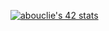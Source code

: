 <a href="https://github.com/oakoudad/badge42"><img src="https://badge.mediaplus.ma/darkblue/abouclie?1337Badge=off&UM6P=off" alt="abouclie's 42 stats" /></a><!---
Antoine-Bouclier/Antoine-Bouclier is a ✨ special ✨ repository because its `README.md` (this file) appears on your GitHub profile.
You can click the Preview link to take a look at your changes.
--->
